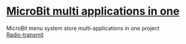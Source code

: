 # [MicroBit multi applications in one](https://makecode.microbit.org/_0vJHgiPFvJkL)
MicroBit menu system store multi-applications in one project  
[Radio-transmit](https://makecode.microbit.org/_Rzpgc7KTv3U0)   
